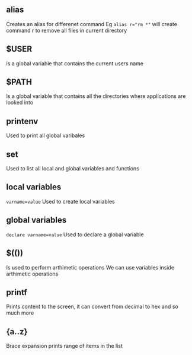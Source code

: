 ## alias
Creates an alias for differenet command
Eg `alias r="rm *"` 
will create command r to remove all files in current directory

## $USER
is a global variable that contains the current users name

## $PATH
Is a global variable that contains all the directories where applications are looked into

## printenv
Used to print all global varibales

## set
Used to list all local and global variables and functions

## local variables
`varname=value`
Used to create local variables

## global variables
`declare varname=value`
Used to declare a global variable

## $(())
Is used to perform arthimetic operations
We can use variables inside arthimetic operations

## printf
Prints content to the screen, it can convert from decimal to hex and so much more

## {a..z}
Brace expansion prints range of items in the list

